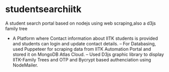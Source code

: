 # studentsearchiitk
A student search portal based on nodejs using web scraping,also a d3js family tree
- A Platform where Contact information about IITK students is provided and students can login and update contact details.
– For Databasing, used Puppeteer for scraping data from IITK Automation Portal and stored it on MongoDB Atlas Cloud.
– Used D3js graphic library to display IITK-Family Trees and OTP and Bycrypt based authenciation using NodeMailer.
